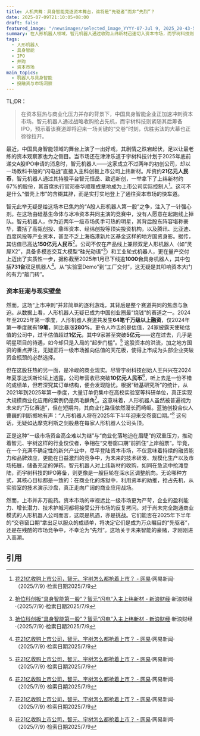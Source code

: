 ```yaml
---
title: 人机共舞：具身智能竞逐资本舞台，谁将是“先驱者”而非“先烈”？
date: 2025-07-09T21:10:05+08:00
draft: false
featured_image: "/newsimages/selected_image_YYYY-07-Jul 9, 2025_20-43-50-744.jpg"
summary: 在人形机器人领域，智元机器人通过收购上纬新材迅速切入资本市场，而宇树科技则积极筹备IPO，共同开启了一场“A股具身智能第一股”的竞速。尽管赛道涌入巨额资金且估值飙升，但商业化落地仍是巨大挑战，企业正力求在2025年下半年的“交卷窗口期”前，通过资本化增强实力，以应对残酷的市场检验。
tags: 
  - 人形机器人
  - 具身智能
  - IPO
  - 并购
  - 资本市场
main_topics: 
  - 机器人与具身智能
  - 投融资与市场洞察
---
```


TL;DR：
>在资本狂热与商业化压力并存的背景下，中国具身智能企业正加速冲刺资本市场。智元机器人通过战略收购抢占先机，而宇树科技则紧随其后筹备IPO，预示着该赛道即将迎来一场关键的“交卷”时刻，优胜劣汰的大幕也正徐徐拉开。

最近，中国具身智能领域的舞台上演了一出好戏，其剧情之跌宕起伏，足以让最老练的资本观察家也为之侧目。当市场还在津津乐道于宇树科技计划于2025年底前递交A股IPO申请的消息时，智元机器人——这家成立不过两年的初创公司，却以一场教科书般的“闪电战”直接入主科创板上市公司上纬新材。斥资约**21亿元人民币**，智元机器人通过其持股平台智元恒岳、致远新创，一举拿下了上纬新材约67%的股份，其首席执行官邓泰华顺理成章地成为上市公司实际控制人[^1]。这可不是什么“借壳上市”的含糊其辞，而是实打实地登上了通往资本市场的快车道。

智元此举无疑是给这场本已焦灼的“A股人形机器人第一股”之争，注入了一针强心剂。在这场由硅基生命体与冰冷资本共同主演的竞赛中，没有人愿意在起跑线上掉队。智元机器人，作为近两年一级市场炙手可热的明星，其背后股东阵容堪称豪华，囊括了高瓴创投、鼎晖资本、经纬创投等顶尖投资机构，以及腾讯、比亚迪、百度风投等产业资本，甚至不乏上海临港新片区基金这样的地方国资身影。据传，其估值已高达**150亿元人民币**[^2]。公司不仅在产品线上兼顾双足人形机器人（如“灵犀X2”，具备多模态交互大模型“硅光动语”[^2]）和工业轮式机器人，更在量产交付上迈出了实质性一步，据称截至2025年1月已下线逾**1000台**具身机器人，其中包括**731台**双足机器人[^3]。从“实验室Demo”到“工厂交付”，这无疑是其叩响资本大门的有力“敲门砖”。

### 资本狂潮与现实壁垒

然而，这场“上市冲刺”并非简单的逐利游戏，其背后是整个赛道共同的焦虑与急迫。从数据上看，人形机器人无疑已成为中国创业圈最“烧钱”的赛道之一。2024年至2025年第一季度，人形机器人赛道共发生**64笔千万级以上融资**，仅2024年第一季度就有**19笔**，同比暴涨**280%**。更令人咋舌的是估值，24家披露天使轮估值的公司中，过半估值超过**1亿元**，其中9家甚至突破**5亿元**——这在过去，几乎是明星项目的待遇，如今却只是入局的“起步门槛”。[^3] 这股资本的洪流，加之地方国资的重点押注，无疑正将一级市场推向估值的天花板，使得上市成为头部企业突破资金瓶颈的必然选择。

但在这股狂热的另一面，是冷峻的商业现实。尽管宇树科技创始人王兴兴在2024年夏季达沃斯论坛上透露，公司年营收已突破**10亿元人民币**[^3]，听上去是一份不错的成绩单，但若深究其订单结构，便会发现隐忧。根据“硅基研究所”的统计，从2021年到2025年第一季度，大量订单仍集中在高校实验室等科研单位，真正实现大规模商业化应用的案例仍是凤毛麟角[^3]。这意味着，人形机器人虽然被普遍视为未来的“万亿赛道”，但在短期内，其商业化路径依然漫长而崎岖。蓝驰创投合伙人曹巍的判断掷地有声：“人形机器人将在2025年下半年迎来交卷窗口期。”[^3] 这句话，无疑如达摩克利斯之剑般悬在每家人形机器人公司头顶。

正是这种“一级市场资金高企难以为继”与“商业化落地迫在眉睫”的双重压力，推动着智元、宇树这样的行业佼佼者，争相在“交卷窗口期”前抓住“上岸船票”。毕竟，在一个充满不确定性的新兴产业中，尽早登陆资本市场，不仅意味着持续的融资能力和品牌效应，更能在日益激烈的竞争中，为未来的技术研发、规模化生产以及市场拓展，储备充足的弹药。智元机器人对上纬新材的收购，如同在急流中抢滩登陆，而宇树科技的IPO筹备，则更像是一艘巨轮在深水区调整航向。无论哪种方式，其核心目标都是一致的：在商业化的炼狱中，利用资本的助推，抢占先机，从实验室的技术演示沙盘，真正走向广阔的商业应用战场。

然而，上市并非万能药。资本市场的审视远比一级市场更为严苛，企业的盈利能力、增长潜力、技术护城河都将接受公开市场的反复拷问。对于尚未完全跑通商业模式的人形机器人公司而言，这既是机遇，亦是挑战。它们能否在2025年下半年的“交卷窗口期”拿出足以服众的成绩单，将决定它们是成为万众瞩目的“先驱者”，还是在残酷的市场竞争中，不幸沦为“先烈”。这场关于未来智能的豪赌，才刚刚进入高潮。

## 引用

[^1]: [花21亿收购上市公司，智元、宇树怎么都抢着上市？ - 网易](https://www.163.com/dy/article/K424IS1V05566YFE.html)·网易新闻·（2025/7/9）·检索日期2025/7/9
[^2]: [抢位科创板“具身智能第一股”？智元“闪电”入主上纬新材 - 新浪财经](https://finance.sina.cn/2025-07-09/detail-infewqmq1216285.d.html?vt=4)·新浪财经·（2025/7/9）·检索日期2025/7/9
[^3]: [花21亿收购上市公司，智元、宇树怎么都抢着上市？ - 网易](https://www.163.com/dy/article/K424IS1V05566YFE.html)·网易新闻·（2025/7/9）·检索日期2025/7/9
